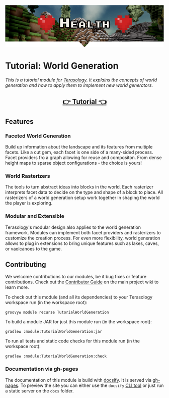 <div align="center">
<img src="./docs/_media/banner.png">
</div>

# Tutorial: World Generation

_This is a tutorial module for [Terasology].
It explains the concepts of world generation and how to apply them to implement new world generators._

<h2 align="center"><a href="https://terasology.github.io/TutorialWorldGeneration/#/tutorial/">👉 Tutorial 👈</a></h2>

## Features

### Faceted World Generation

Build up information about the landscape and its features from multiple facets.
Like a cut gem, each facet is one side of a many-sided process.
Facet providers fro a graph allowing for reuse and compositon.
From dense height maps to sparse object configurations - the choice is yours!

### World Rasterizers

The tools to turn abstract ideas into blocks in the world.
Each rasterizer interprets facet data to decide on the type and shape of a block to place.
All rasterizers of a world generation setup work together in shaping the world the player is exploring.

### Modular and Extensible

Terasology's modular design also applies to the world generation framework.
Modules can implement both facet providers and rasterizers to customize the creation process. 
For even more flexibility, world generation allows to plug in extensions to bring unique features such as lakes, caves, or vaolcanoes to the game.

## Contributing

We welcome contributions to our modules, be it bug fixes or feature contributions. 
Check out the [Contributor Guide][contributor-guide] on the main project wiki to learn more.

To check out this module (and all its dependencies) to your Terasology workspace run (in the workspace root):

```
groovyw module recurse TutorialWorldGeneration
```

To build a module JAR for just this module run (in the workspace root):

```
gradlew :module:TutorialWorldGeneration:jar
```

To run all tests and static code checks for this module run (in the workspace root):

```
gradlew :module:TutorialWorldGeneration:check
```

### Documentation via gh-pages

The documentation of this module is build with [docsify]. 
It is served via [gh-pages].
To preview the site you can either use the `docsify` [CLI tool](https://github.com/docsifyjs/docsify-cli) or just run a static server on the `docs` folder.

<!-- References -->
[Terasology]: https://github.com/MovingBlocks/Terasology
[gh-pages]: https://pages.github.com/
[docsify]: https://docsify.js.org/#/
[contributor-guide]: https://github.com/MovingBlocks/Terasology/wiki/Contributor-Quick-Start
